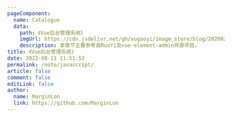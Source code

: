 ```yaml
---
pageComponent:
  name: Catalogue
  data:
    path: 《Vue后台管理系统》
    imgUrl: https://cdn.jsdelivr.net/gh/xugaoyi/image_store/blog/20200204143633.png
    description: 本章节主要参考自RuoYi及vue-element-admin开源项目。
title: 《Vue后台管理系统》
date: 2022-08-11 11:51:53
permalink: /note/javascript/
article: false
comment: false
editLink: false
author:
  name: MarginLon
  link: https://github.com/MarginLon
---
```

